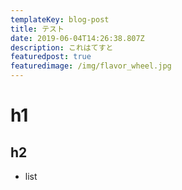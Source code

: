 ```yaml
---
templateKey: blog-post
title: テスト
date: 2019-06-04T14:26:38.807Z
description: これはてすと
featuredpost: true
featuredimage: /img/flavor_wheel.jpg
---
```

# h1
## h2
 - list

